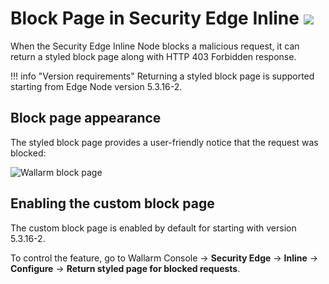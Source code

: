 # Block Page in Security Edge Inline <a href="../../../../about-wallarm/subscription-plans/#security-edge-paid-plan"><img src="../../../../images/security-edge-tag.svg" style="border: none;"></a>

When the Security Edge Inline Node blocks a malicious request, it can return a styled block page along with HTTP 403 Forbidden response.

!!! info "Version requirements"
    Returning a styled block page is supported starting from Edge Node version 5.3.16-2.

## Block page appearance

The styled block page provides a user-friendly notice that the request was blocked:

![Wallarm block page](../../../images/configuration-guides/blocking-page-provided-by-wallarm-6.x.png)

## Enabling the custom block page

The custom block page is enabled by default for starting with version 5.3.16-2.

To control the feature, go to Wallarm Console → **Security Edge** → **Inline** → **Configure** → **Return styled page for blocked requests**.
